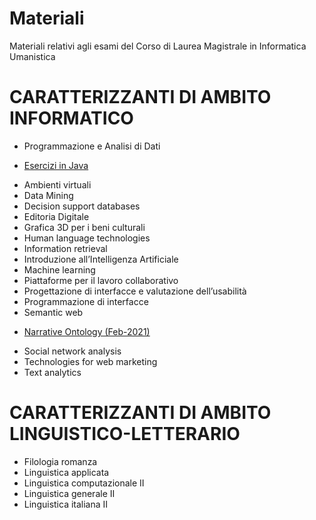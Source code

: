 # Materiali
Materiali relativi agli esami del Corso di Laurea Magistrale in Informatica Umanistica


# CARATTERIZZANTI DI AMBITO INFORMATICO

* Programmazione e Analisi di Dati
- [Esercizi in Java](https://github.com/andreafailla/Esercizi-in-java)
 
* Ambienti virtuali	
* Data Mining 
* Decision support databases
* Editoria Digitale
* Grafica 3D per i beni culturali	
* Human language technologies 
* Information retrieval
* Introduzione all’Intelligenza Artificiale	
* Machine learning
* Piattaforme per il lavoro collaborativo	
* Progettazione di interfacce e valutazione dell’usabilità	
* Programmazione di interfacce	
* Semantic web 
-   [Narrative Ontology (Feb-2021)](https://github.com/andreafailla/Narrative-Ontology)
* Social network analysis 
* Technologies for web marketing
* Text analytics

# CARATTERIZZANTI DI AMBITO LINGUISTICO-LETTERARIO
* Filologia romanza	
* Linguistica applicata
* Linguistica computazionale II	
* Linguistica generale II
* Linguistica italiana II	
